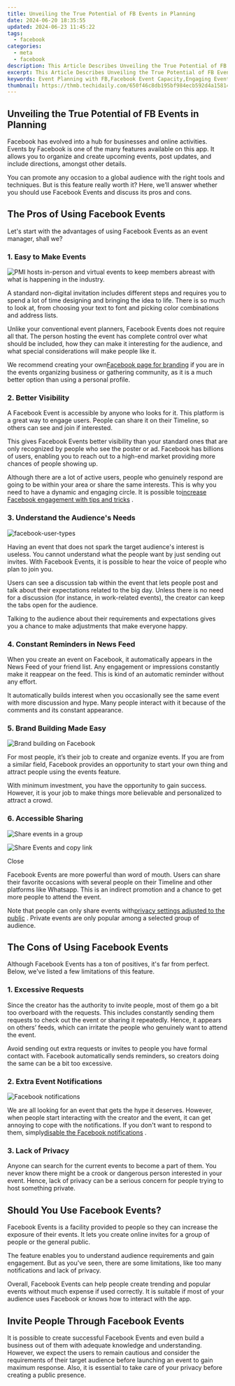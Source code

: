 ```yaml
---
title: Unveiling the True Potential of FB Events in Planning
date: 2024-06-20 18:35:55
updated: 2024-06-23 11:45:22
tags:
  - facebook
categories:
  - meta
  - facebook
description: This Article Describes Unveiling the True Potential of FB Events in Planning
excerpt: This Article Describes Unveiling the True Potential of FB Events in Planning
keywords: Event Planning with FB,Facebook Event Capacity,Engaging Event Strategies,Boosting Events Success,FB Events Impact,Social Media Event Tips,Enhancing FB Gatherings
thumbnail: https://thmb.techidaily.com/650f46c8db195bf984ecb592d4a15814bfd7afa085c1775706e382ffb2952424.jpg
---
```


## Unveiling the True Potential of FB Events in Planning

 Facebook has evolved into a hub for businesses and online activities. Events by Facebook is one of the many features available on this app. It allows you to organize and create upcoming events, post updates, and include directions, amongst other details.

 You can promote any occasion to a global audience with the right tools and techniques. But is this feature really worth it? Here, we’ll answer whether you should use Facebook Events and discuss its pros and cons.

## The Pros of Using Facebook Events

 Let's start with the advantages of using Facebook Events as an event manager, shall we?

### 1\. Easy to Make Events

![PMI hosts in-person and virtual events to keep members abreast with what is happening in the industry.](https://static1.makeuseofimages.com/wordpress/wp-content/uploads/2021/05/Networking-event.jpeg)

 A standard non-digital invitation includes different steps and requires you to spend a lot of time designing and bringing the idea to life. There is so much to look at, from choosing your text to font and picking color combinations and address lists.

 Unlike your conventional event planners, Facebook Events does not require all that. The person hosting the event has complete control over what should be included, how they can make it interesting for the audience, and what special considerations will make people like it.

 We recommend creating your own[Facebook page for branding](http://www.makeuseof.com/why-facebook-page-is-better-for-branding/) if you are in the events organizing business or gathering community, as it is a much better option than using a personal profile.

### 2\. Better Visibility

 A Facebook Event is accessible by anyone who looks for it. This platform is a great way to engage users. People can share it on their Timeline, so others can see and join if interested.

 This gives Facebook Events better visibility than your standard ones that are only recognized by people who see the poster or ad. Facebook has billions of users, enabling you to reach out to a high-end market providing more chances of people showing up.

 Although there are a lot of active users, people who genuinely respond are going to be within your area or share the same interests. This is why you need to have a dynamic and engaging circle. It is possible to[increase Facebook engagement with tips and tricks](https://www.makeuseof.com/how-to-increase-facebook-engagement-posts/) .

### 3\. Understand the Audience's Needs

![facebook-user-types](https://static1.makeuseofimages.com/wordpress/wp-content/uploads/2015/07/facebook-user-types.jpg)

 Having an event that does not spark the target audience's interest is useless. You cannot understand what the people want by just sending out invites. With Facebook Events, it is possible to hear the voice of people who plan to join you.

 Users can see a discussion tab within the event that lets people post and talk about their expectations related to the big day. Unless there is no need for a discussion (for instance, in work-related events), the creator can keep the tabs open for the audience.

 Talking to the audience about their requirements and expectations gives you a chance to make adjustments that make everyone happy.

### 4\. Constant Reminders in News Feed

 When you create an event on Facebook, it automatically appears in the News Feed of your friend list. Any engagement or impressions constantly make it reappear on the feed. This is kind of an automatic reminder without any effort.

 It automatically builds interest when you occasionally see the same event with more discussion and hype. Many people interact with it because of the comments and its constant appearance.

### 5\. Brand Building Made Easy

![Brand building on Facebook](https://static1.makeuseofimages.com/wordpress/wp-content/uploads/2022/04/Brand-building-on-Facebook.jpg)

 For most people, it’s their job to create and organize events. If you are from a similar field, Facebook provides an opportunity to start your own thing and attract people using the events feature.

 With minimum investment, you have the opportunity to gain success. However, it is your job to make things more believable and personalized to attract a crowd.

### 6\. Accessible Sharing

![Share events in a group](https://static1.makeuseofimages.com/wordpress/wp-content/uploads/2022/04/Share-events-in-a-group.jpg)

![Share Events and copy link](https://static1.makeuseofimages.com/wordpress/wp-content/uploads/2022/04/Share-Events-and-copy-link.jpg)

Close

 Facebook Events are more powerful than word of mouth. Users can share their favorite occasions with several people on their Timeline and other platforms like Whatsapp. This is an indirect promotion and a chance to get more people to attend the event.

 Note that people can only share events with[privacy settings adjusted to the public](https://www.makeuseof.com/how-to-manage-facebook-privacy-settings-for-specific-posts/) . Private events are only popular among a selected group of audience.

## The Cons of Using Facebook Events

 Although Facebook Events has a ton of positives, it's far from perfect. Below, we've listed a few limitations of this feature.

### 1\. Excessive Requests

 Since the creator has the authority to invite people, most of them go a bit too overboard with the requests. This includes constantly sending them requests to check out the event or sharing it repeatedly. Hence, it appears on others’ feeds, which can irritate the people who genuinely want to attend the event.

 Avoid sending out extra requests or invites to people you have formal contact with. Facebook automatically sends reminders, so creators doing the same can be a bit too excessive.

### 2\. Extra Event Notifications

![Facebook notifications](https://static1.makeuseofimages.com/wordpress/wp-content/uploads/2022/04/Facebook-notifications.jpg)

 We are all looking for an event that gets the hype it deserves. However, when people start interacting with the creator and the event, it can get annoying to cope with the notifications. If you don't want to respond to them, simply[disable the Facebook notifications](https://www.makeuseof.com/tag/how-to-delete-facebook-notifications/) .

### 3\. Lack of Privacy

 Anyone can search for the current events to become a part of them. You never know there might be a crook or dangerous person interested in your event. Hence, lack of privacy can be a serious concern for people trying to host something private.

## Should You Use Facebook Events?

 Facebook Events is a facility provided to people so they can increase the exposure of their events. It lets you create online invites for a group of people or the general public.

 The feature enables you to understand audience requirements and gain engagement. But as you've seen, there are some limitations, like too many notifications and lack of privacy.

 Overall, Facebook Events can help people create trending and popular events without much expense if used correctly. It is suitable if most of your audience uses Facebook or knows how to interact with the app.

## Invite People Through Facebook Events

 It is possible to create successful Facebook Events and even build a business out of them with adequate knowledge and understanding. However, we expect the users to remain cautious and consider the requirements of their target audience before launching an event to gain maximum response. Also, it is essential to take care of your privacy before creating a public presence.


<ins class="adsbygoogle"
     style="display:block"
     data-ad-format="autorelaxed"
     data-ad-client="ca-pub-7571918770474297"
     data-ad-slot="1223367746"></ins>



<ins class="adsbygoogle"
     style="display:block"
     data-ad-client="ca-pub-7571918770474297"
     data-ad-slot="8358498916"
     data-ad-format="auto"
     data-full-width-responsive="true"></ins>
